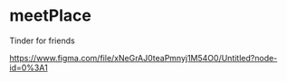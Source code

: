 # meetPlace
Tinder for friends

https://www.figma.com/file/xNeGrAJ0teaPmnyj1M54O0/Untitled?node-id=0%3A1